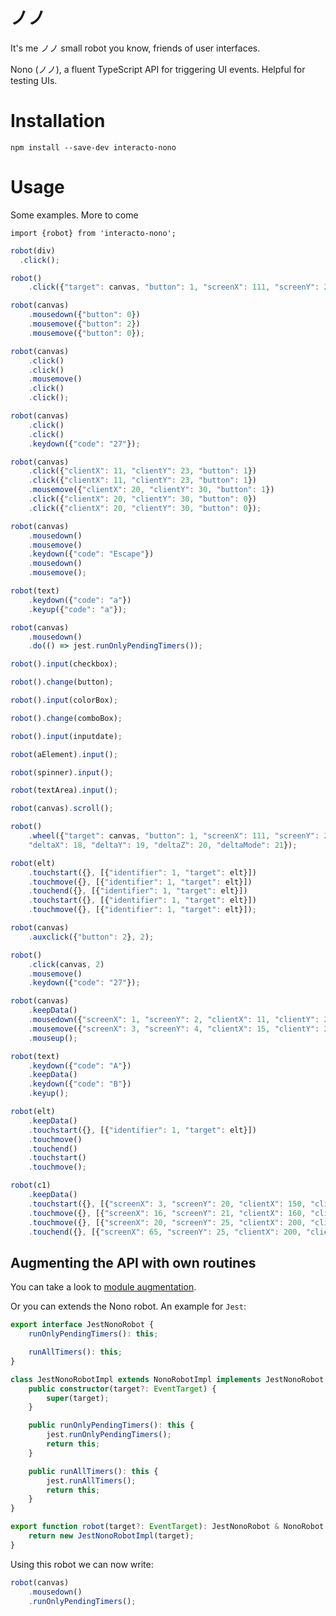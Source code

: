 
# ノノ

It's me ノノ small robot you know, friends of user interfaces. 



Nono (ノノ), a fluent TypeScript API for triggering UI events. Helpful for testing UIs.


# Installation

`npm install --save-dev interacto-nono`

# Usage

Some examples. More to come

`import {robot} from 'interacto-nono';`


```ts
robot(div)
  .click();
```


```ts
robot()
    .click({"target": canvas, "button": 1, "screenX": 111, "screenY": 222, "clientX": 11, "clientY": 22});
```

```ts
robot(canvas)
    .mousedown({"button": 0})
    .mousemove({"button": 2})
    .mousemove({"button": 0});
```

```ts
robot(canvas)
    .click()
    .click()
    .mousemove()
    .click()
    .click();
```

```ts
robot(canvas)
    .click()
    .click()
    .keydown({"code": "27"});
```

```ts
robot(canvas)
    .click({"clientX": 11, "clientY": 23, "button": 1})
    .click({"clientX": 11, "clientY": 23, "button": 1})
    .mousemove({"clientX": 20, "clientY": 30, "button": 1})
    .click({"clientX": 20, "clientY": 30, "button": 0})
    .click({"clientX": 20, "clientY": 30, "button": 0});
```

```ts
robot(canvas)
    .mousedown()
    .mousemove()
    .keydown({"code": "Escape"})
    .mousedown()
    .mousemove();
```

```ts
robot(text)
    .keydown({"code": "a"})
    .keyup({"code": "a"});
```

```ts
robot(canvas)
    .mousedown()
    .do(() => jest.runOnlyPendingTimers());
```

```ts
robot().input(checkbox);
```

```ts
robot().change(button);
```

```ts
robot().input(colorBox);
```

```ts
robot().change(comboBox);
```

```ts
robot().input(inputdate);
```

```ts
robot(aElement).input();
```

```ts
robot(spinner).input();
```

```ts
robot(textArea).input();
```

```ts
robot(canvas).scroll();
```

```ts
robot()
    .wheel({"target": canvas, "button": 1, "screenX": 111, "screenY": 222, "clientX": 11, "clientY": 22,
    "deltaX": 18, "deltaY": 19, "deltaZ": 20, "deltaMode": 21});
```

```ts
robot(elt)
    .touchstart({}, [{"identifier": 1, "target": elt}])
    .touchmove({}, [{"identifier": 1, "target": elt}])
    .touchend({}, [{"identifier": 1, "target": elt}])
    .touchstart({}, [{"identifier": 1, "target": elt}])
    .touchmove({}, [{"identifier": 1, "target": elt}]);
```

```ts
robot(canvas)
    .auxclick({"button": 2}, 2);
```

```ts
robot()
    .click(canvas, 2)
    .mousemove()
    .keydown({"code": "27"});
```

```ts
robot(canvas)
    .keepData()
    .mousedown({"screenX": 1, "screenY": 2, "clientX": 11, "clientY": 23, "button": 0})
    .mousemove({"screenX": 3, "screenY": 4, "clientX": 15, "clientY": 25})
    .mouseup();
```

```ts
robot(text)
    .keydown({"code": "A"})
    .keepData()
    .keydown({"code": "B"})
    .keyup();
```

```ts
robot(elt)
    .keepData()
    .touchstart({}, [{"identifier": 1, "target": elt}])
    .touchmove()
    .touchend()
    .touchstart()
    .touchmove();
```

```ts
robot(c1)
    .keepData()
    .touchstart({}, [{"screenX": 3, "screenY": 20, "clientX": 150, "clientY": 200, "identifier": 3, "target": c1}])
    .touchmove({}, [{"screenX": 16, "screenY": 21, "clientX": 160, "clientY": 201}])
    .touchmove({}, [{"screenX": 20, "screenY": 25, "clientX": 200, "clientY": 205}])
    .touchend({}, [{"screenX": 65, "screenY": 25, "clientX": 200, "clientY": 205}]);
```

## Augmenting the API with own routines

You can take a look to [module augmentation](https://www.typescriptlang.org/docs/handbook/declaration-merging.html#module-augmentation).

Or you can extends the Nono robot. An example for `Jest`:

```ts
export interface JestNonoRobot {
    runOnlyPendingTimers(): this;

    runAllTimers(): this;
}

class JestNonoRobotImpl extends NonoRobotImpl implements JestNonoRobot {
    public constructor(target?: EventTarget) {
        super(target);
    }

    public runOnlyPendingTimers(): this {
        jest.runOnlyPendingTimers();
        return this;
    }

    public runAllTimers(): this {
        jest.runAllTimers();
        return this;
    }
}

export function robot(target?: EventTarget): JestNonoRobot & NonoRobot {
    return new JestNonoRobotImpl(target);
}
```

Using this robot we can now write:

```ts
robot(canvas)
    .mousedown()
    .runOnlyPendingTimers();
```
